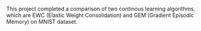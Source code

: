   This project completed a comparison of two continous learning algorithms, which are 
EWC (Elastic Weight Consolidation) and GEM (Gradient Episodic Memory) on MNIST dataset.
